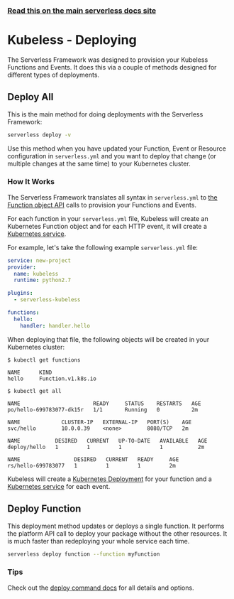 <!--
title: Serverless Framework - Kubeless Guide - Deploying
menuText: Deploying
menuOrder: 7
description: How to deploy your Kubeless functions and their required infrastructure
layout: Doc
-->

<!-- DOCS-SITE-LINK:START automatically generated  -->
### [Read this on the main serverless docs site](https://www.serverless.com/framework/docs/providers/kubeless/guide/deploying)
<!-- DOCS-SITE-LINK:END -->

# Kubeless - Deploying

The Serverless Framework was designed to provision your Kubeless Functions and Events.  It does this via a couple of methods designed for different types of deployments.

## Deploy All

This is the main method for doing deployments with the Serverless Framework:

```bash
serverless deploy -v
```

Use this method when you have updated your Function, Event or Resource configuration in `serverless.yml` and you want to deploy that change (or multiple changes at the same time) to your Kubernetes cluster.

### How It Works

The Serverless Framework translates all syntax in `serverless.yml` to [the Function object API](https://github.com/kubeless/kubeless/blob/master/pkg/spec/spec.go) calls to provision your Functions and Events.

For each function in your `serverless.yml` file, Kubeless will create an Kubernetes Function object and for each HTTP event, it will create a [Kubernetes service](https://kubernetes.io/docs/concepts/services-networking/service/).

For example, let's take the following example `serverless.yml` file:

```yaml
service: new-project
provider:
  name: kubeless
  runtime: python2.7

plugins:
  - serverless-kubeless

functions:
  hello:
    handler: handler.hello
```

When deploying that file, the following objects will be created in your Kubernetes cluster:

```
$ kubectl get functions

NAME      KIND
hello     Function.v1.k8s.io
```

```
$ kubectl get all

NAME                       READY     STATUS    RESTARTS   AGE
po/hello-699783077-dk15r   1/1       Running   0          2m

NAME             CLUSTER-IP   EXTERNAL-IP   PORT(S)    AGE
svc/hello        10.0.0.39    <none>        8080/TCP   2m

NAME           DESIRED   CURRENT   UP-TO-DATE   AVAILABLE   AGE
deploy/hello   1         1         1            1           2m

NAME                 DESIRED   CURRENT   READY     AGE
rs/hello-699783077   1         1         1         2m
```

Kubeless will create a [Kubernetes Deployment](https://kubernetes.io/docs/concepts/workloads/controllers/deployment/) for your function and a [Kubernetes service](https://kubernetes.io/docs/concepts/services-networking/service/) for each event.


## Deploy Function

This deployment method updates or deploys a single function. It performs the platform API call to deploy your package without the other resources. It is much faster than redeploying your whole service each time.

```bash
serverless deploy function --function myFunction
```

### Tips

Check out the [deploy command docs](../cli-reference/deploy.md) for all details and options.
